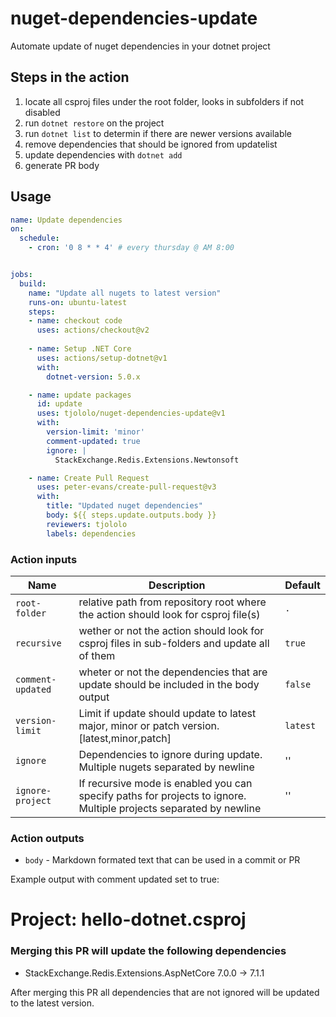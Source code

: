 # nuget-dependencies-update
Automate update of nuget dependencies in your dotnet project

## Steps in the action

1. locate all csproj files under the root folder, looks in subfolders if not disabled
2. run ```dotnet restore``` on the project
3. run ```dotnet list``` to determin if there are newer versions available
4. remove dependencies that should be ignored from updatelist
5. update dependencies with ```dotnet add```
6. generate PR body

## Usage

```yaml
name: Update dependencies
on: 
  schedule:
    - cron: '0 8 * * 4' # every thursday @ AM 8:00


jobs:
  build:
    name: "Update all nugets to latest version"
    runs-on: ubuntu-latest
    steps:
    - name: checkout code
      uses: actions/checkout@v2
      
    - name: Setup .NET Core
      uses: actions/setup-dotnet@v1
      with:
        dotnet-version: 5.0.x

    - name: update packages
      id: update
      uses: tjololo/nuget-dependencies-update@v1
      with:
        version-limit: 'minor'
        comment-updated: true
        ignore: |
          StackExchange.Redis.Extensions.Newtonsoft

    - name: Create Pull Request
      uses: peter-evans/create-pull-request@v3
      with:
        title: "Updated nuget dependencies"
        body: ${{ steps.update.outputs.body }}
        reviewers: tjololo
        labels: dependencies
```

### Action inputs
| Name | Description | Default |
| ---- | ----------- | ------- |
| `root-folder` | relative path from repository root where the action should look for csproj file(s) | `.` |
| `recursive` | wether or not the action should look for csproj files in sub-folders and update all of them | `true` |
| `comment-updated` | wheter or not the dependencies that are update should be included in the body output | `false` |
| `version-limit` | Limit if update should update to latest major, minor or patch version. [latest,minor,patch] | `latest` |
| `ignore` | Dependencies to ignore during update. Multiple nugets separated by newline | '' |
| `ignore-project` | If recursive mode is enabled you can specify paths for projects to ignore. Multiple projects separated by newline | '' |


### Action outputs
* `body` - Markdown formated text that can be used in a commit or PR


Example output with comment updated set to true:

# Project: hello\-dotnet.csproj 
### Merging this PR will update the following dependencies
- StackExchange.Redis.Extensions.AspNetCore 7.0.0 -> 7.1.1

After merging this PR all dependencies that are not ignored will be updated to the latest version.